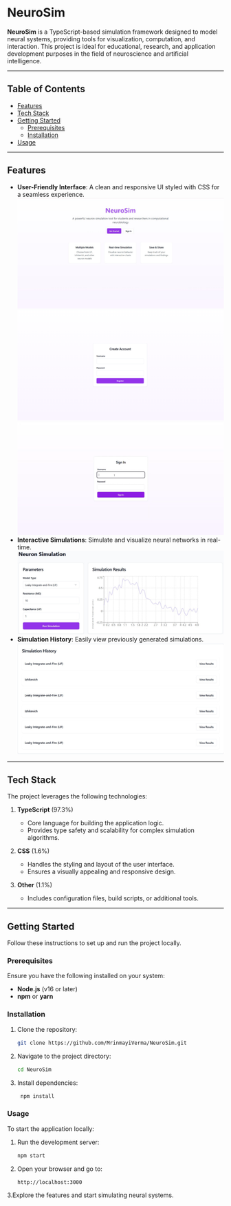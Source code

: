 # NeuroSim

**NeuroSim** is a TypeScript-based simulation framework designed to model neural systems, providing tools for visualization, computation, and interaction. This project is ideal for educational, research, and application development purposes in the field of neuroscience and artificial intelligence.

---

## Table of Contents

- [Features](#features)
- [Tech Stack](#tech-stack)
- [Getting Started](#getting-started)
  - [Prerequisites](#prerequisites)
  - [Installation](#installation)
- [Usage](#usage)


---

## Features
- **User-Friendly Interface**: A clean and responsive UI styled with CSS for a seamless experience.
  ![alt text](https://github.com/MrinmayiVerma/NeuroSim/blob/main/Landing%20Page.jpg)
  ![alt text](https://github.com/MrinmayiVerma/NeuroSim/blob/main/Register.png)
  ![alt text](https://github.com/MrinmayiVerma/NeuroSim/blob/main/Sign%20IN.png)
- **Interactive Simulations**: Simulate and visualize neural networks in real-time.
  ![alt text](https://github.com/MrinmayiVerma/NeuroSim/blob/main/Neuron%20Simulation.jpg)
- **Simulation History**: Easily view previously generated simulations.
  ![alt text](https://github.com/MrinmayiVerma/NeuroSim/blob/main/Simulation%20History.jpg)
---

## Tech Stack

The project leverages the following technologies:

1. **TypeScript** (97.3%)
   - Core language for building the application logic.
   - Provides type safety and scalability for complex simulation algorithms.

2. **CSS** (1.6%)
   - Handles the styling and layout of the user interface.
   - Ensures a visually appealing and responsive design.

3. **Other** (1.1%)
   - Includes configuration files, build scripts, or additional tools.

---

## Getting Started

Follow these instructions to set up and run the project locally.

### Prerequisites

Ensure you have the following installed on your system:

- **Node.js** (v16 or later)
- **npm** or **yarn**

### Installation

1. Clone the repository:

   ```bash
   git clone https://github.com/MrinmayiVerma/NeuroSim.git

2. Navigate to the project directory:

   ```bash
   cd NeuroSim
3. Install dependencies:

   ```bash
    npm install
### Usage
To start the application locally:<br>

1. Run the development server:
   ```bash
   npm start

2. Open your browser and go to:
   ```bash
   http://localhost:3000

3.Explore the features and start simulating neural systems.



